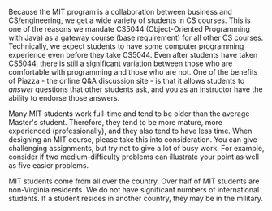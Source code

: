 Because the MIT program is a collaboration between business and CS/engineering, we get a wide variety of students in CS courses. This is one of the reasons we mandate CS5044 (Object-Oriented Programming with Java) as a gateway course (base requirement) for all other CS courses. Technically, we expect students to have some computer programming experience even before they take CS5044. Even after students have taken CS5044, there is still a significant variation between those who are comfortable with programming and those who are not. One of the benefits of Piazza - the online Q&A discussion site - is that it allows students to *answer* questions that other students ask, and you as an instructor have the ability to endorse those answers.

Many MIT students work full-time and tend to be older than the average Master's student. Therefore, they tend to be more mature, more experienced (professionally), and they also tend to have less time. When designing an MIT course, please take this into consideration. You can give challenging assignments, but try not to give a lot of busy work. For example, consider if two medium-difficulty problems can illustrate your point as well as five easier problems.

MIT students come from all over the country. Over half of MIT students are non-Virginia residents. We do not have significant numbers of international students. If a student resides in another country, they may be in the military.

